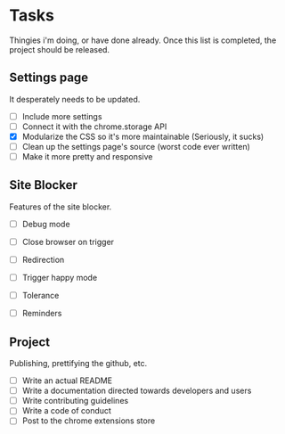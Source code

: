 # Tasks
Thingies i'm doing, or have done already.
Once this list is completed, the project should be released.

## Settings page
It desperately needs to be updated.
- [ ] Include more settings
- [ ] Connect it with the chrome.storage API
- [x] Modularize the CSS so it's more maintainable (Seriously, it sucks)
- [ ] Clean up the settings page's source (worst code ever written)
- [ ] Make it more pretty and responsive

## Site Blocker
Features of the site blocker.
- [ ] Debug mode
- [ ] Close browser on trigger
- [ ] Redirection
- [ ] Trigger happy mode
- [ ] Tolerance
- [ ] Reminders


## Project
Publishing, prettifying the github, etc.
- [ ] Write an actual README
- [ ] Write a documentation directed towards developers and users
- [ ] Write contributing guidelines
- [ ] Write a code of conduct
- [ ] Post to the chrome extensions store

<!-- ## Other Tasks
Not as important, but could be done after the whole project is done
- [ ]  -->
